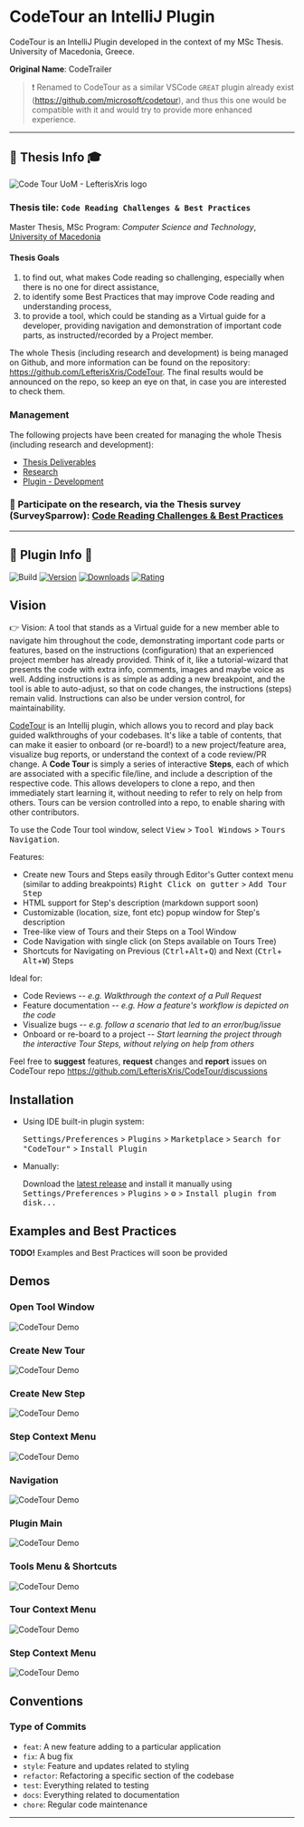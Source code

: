 # CodeTour an IntelliJ Plugin

CodeTour is an IntelliJ Plugin developed in the context of my MSc Thesis. University of Macedonia, Greece.

**Original Name**: CodeTrailer
> :exclamation: Renamed to CodeTour as a similar VSCode `GREAT` plugin already exist (https://github.com/microsoft/codetour), and thus this one would be compatible with it and would try to provide more enhanced experience.

<hr>

## :scroll: Thesis Info :mortar_board:

![Code Tour UoM - LefterisXris logo](assets/code-tour-uom-logo-white-en.jpg)

### Thesis tile: `Code Reading Challenges & Best Practices`

Master Thesis, MSc Program: *Computer Science and Technology*, [University of Macedonia]()

#### Thesis Goals

1. to find out, what makes Code reading so challenging, especially when there is no one for direct assistance,
2. to identify some Best Practices that may improve Code reading and understanding process,
3. to provide a tool, which could be standing as a Virtual guide for a developer, providing navigation and demonstration
   of important code parts, as instructed/recorded by a Project member.

The whole Thesis (including research and development) is being managed on Github, and more information can be found on
the repository: https://github.com/LefterisXris/CodeTour. The final results would be announced on the repo, so keep an
eye on that, in case you are interested to check them.

### Management

The following projects have been created for managing the whole Thesis (including research and development):

- [Thesis Deliverables](https://github.com/LefterisXris/CodeTour/projects/3)
- [Research](https://github.com/LefterisXris/CodeTour/projects/2)
- [Plugin - Development](https://github.com/LefterisXris/CodeTour/projects/1)

### 📢 Participate on the research, via the Thesis survey (SurveySparrow): [Code Reading Challenges & Best Practices](https://codetour.surveysparrow.com/s/code-reading-challenges--best-practices/tt-080a698c44)

<hr>

## :wrench: Plugin Info :electric_plug:

![Build](https://github.com/LefterisXris/CodeTour/workflows/Build/badge.svg)
[![Version](https://img.shields.io/jetbrains/plugin/v/19227-codetour.svg)](https://plugins.jetbrains.com/plugin/19227-codetour)
[![Downloads](https://img.shields.io/jetbrains/plugin/d/19227-codetour.svg)](https://plugins.jetbrains.com/plugin/19227-codetour)
[![Rating](https://img.shields.io/jetbrains/plugin/r/rating/19227-codetour.svg)](https://plugins.jetbrains.com/plugin/19227-codetour)

## Vision

👉 Vision: A tool that stands as a Virtual guide for a new member able to navigate him throughout the code,
demonstrating important code parts or features, based on the instructions (configuration) that an experienced project
member has already provided. Think of it, like a tutorial-wizard that presents the code with extra info, comments,
images and maybe voice as well. Adding instructions is as simple as adding a new breakpoint, and the tool is able to
auto-adjust, so that on code changes, the instructions (steps) remain valid. Instructions can also be under version
control, for maintainability.

<!-- Plugin description -->
[CodeTour](https://github.com/LefterisXris/CodeTour) is an Intellij plugin, which allows you to record and play back
guided walkthroughs of your codebases. It's like a table of contents, that can make it easier to onboard (or re-board!)
to a new project/feature area, visualize bug reports, or understand the context of a code review/PR change. A **Code
Tour** is simply a series of interactive **Steps**, each of which are associated with a specific file/line, and include
a description of the respective code. This allows developers to clone a repo, and then immediately start learning it,
without needing to refer to rely on help from others. Tours can be version controlled into a repo, to enable sharing
with other contributors.

To use the Code Tour tool window, select <kbd>View</kbd> > <kbd>Tool Windows</kbd> > <kbd>Tours Navigation</kbd>.

Features:

- Create new Tours and Steps easily through Editor's Gutter context menu (similar to adding breakpoints) <kbd>Right
  Click on gutter</kbd> > <kbd>Add Tour Step</kbd>
- HTML support for Step's description (markdown support soon)
- Customizable (location, size, font etc) popup window for Step's description
- Tree-like view of Tours and their Steps on a Tool Window
- Code Navigation with single click (on Steps available on Tours Tree)
- Shortcuts for Navigating on Previous (<kbd>Ctrl</kbd>+<kbd>Alt</kbd>+<kbd>Q</kbd>) and Next (<kbd>Ctrl</kbd>+<kbd>
  Alt</kbd>+<kbd>W</kbd>) Steps

Ideal for:

- Code Reviews *-- e.g. Walkthrough the context of a Pull Request*
- Feature documentation *-- e.g. How a feature's workflow is depicted on the code*
- Visualize bugs *-- e.g. follow a scenario that led to an error/bug/issue*
- Onboard or re-board to a project *-- Start learning the project through the interactive Tour Steps, without relying on
  help from others*

Feel free to **suggest** features, **request** changes and **report** issues on CodeTour
repo https://github.com/LefterisXris/CodeTour/discussions

<!-- Plugin description end -->

## Installation

- Using IDE built-in plugin system:

  <kbd>Settings/Preferences</kbd> > <kbd>Plugins</kbd> > <kbd>Marketplace</kbd> > <kbd>Search for "CodeTour"</kbd> >
  <kbd>Install Plugin</kbd>

- Manually:

  Download the [latest release](https://github.com/LefterisXris/CodeTour/releases/latest) and install it manually using
  <kbd>Settings/Preferences</kbd> > <kbd>Plugins</kbd> > <kbd>⚙️</kbd> > <kbd>Install plugin from disk...</kbd>

## Examples and Best Practices

**TODO!**
Examples and Best Practices will soon be provided

## Demos

### Open Tool Window

![CodeTour Demo](assets/01-tool-window-open.gif)

### Create New Tour

![CodeTour Demo](assets/02-create-new-tour.gif)

### Create New Step

![CodeTour Demo](assets/03-create-new-step.gif)

### Step Context Menu

![CodeTour Demo](assets/04-step-context-menu.gif)

### Navigation

![CodeTour Demo](assets/05-step-navigation.gif)

### Plugin Main

![CodeTour Demo](assets/01-plugin-main.png)

### Tools Menu & Shortcuts

![CodeTour Demo](assets/02-shortcuts-tools-menu.png)

### Tour Context Menu

![CodeTour Demo](assets/03-tour-context-menu.png)

### Step Context Menu

![CodeTour Demo](assets/04-step-context-menu.png)

## Conventions

### Type of Commits

- `feat`: A new feature adding to a particular application
- `fix`: A bug fix
- `style`: Feature and updates related to styling
- `refactor`: Refactoring a specific section of the codebase
- `test`: Everything related to testing
- `docs`: Everything related to documentation
- `chore`: Regular code maintenance

---
